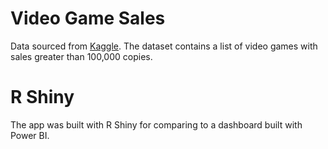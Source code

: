 # Video Game Sales

Data sourced from [Kaggle](https://www.kaggle.com/gregorut/videogamesales).
The dataset contains a list of video games with sales greater than 100,000 copies.

# R Shiny

The app was built with R Shiny for comparing to a dashboard built with Power BI.